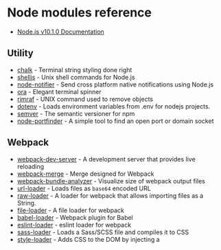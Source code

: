# Node modules reference
- [Node.js v10.1.0 Documentation](https://nodejs.org/docs/latest/api/index.html)

## Utility
- [chalk](https://github.com/chalk/chalk) - Terminal string styling done right
- [shelljs](https://github.com/shelljs/shelljs) - Unix shell commands for Node.js
- [node-notifier](https://github.com/mikaelbr/node-notifier) - Send cross platform native notifications using Node.js
- [ora](https://github.com/sindresorhus/ora) - Elegant terminal spinner
- [rimraf](https://github.com/isaacs/rimraf) - UNIX command used to remove objects
- [dotenv](https://github.com/motdotla/dotenv) - Loads environment variables from .env for nodejs projects.
- [semver](https://github.com/npm/node-semver) - The semantic versioner for npm
- [node-portfinder](https://github.com/indexzero/node-portfinder) - A simple tool to find an open port or domain socket

## Webpack
- [webpack-dev-server](https://github.com/webpack/webpack-dev-server) - A development server that provides live reloading
- [webpack-merge](https://github.com/survivejs/webpack-merge) - Merge designed for Webpack
- [webpack-bundle-analyzer](https://github.com/webpack-contrib/webpack-bundle-analyzer) - Visualize size of webpack output files
- [url-loader](https://github.com/webpack-contrib/url-loader) - Loads files as `base64` encoded URL
- [raw-loader](https://github.com/webpack-contrib/raw-loader) - A loader for webpack that allows importing files as a String.
- [file-loader](https://github.com/webpack-contrib/file-loader) - A file loader for webpack
- [babel-loader](https://github.com/babel/babel-loader) - Webpack plugin for Babel
- [eslint-loader](https://github.com/webpack-contrib/eslint-loader) - eslint loader for webpack
- [sass-loader](https://github.com/webpack-contrib/sass-loader) - Loads a Sass/SCSS file and compiles it to CSS
- [style-loader](https://github.com/webpack-contrib/style-loader) - Adds CSS to the DOM by injecting a <style> tag
- [postcss-loader](https://github.com/postcss/postcss-loader) - Loader for webpack to process CSS with PostCSS
- [css-loader](https://github.com/webpack-contrib/css-loader) - CSS Loader
- [pug-html-loader](https://github.com/willyelm/pug-html-loader) - Pug HTML loader for webpack

## Javascript
- [babel-core](https://github.com/babel/babel/tree/master/packages/babel-core) - Babel is a compiler for writing next generation JavaScript
- [typescript](https://github.com/Microsoft/TypeScript) - A superset of JavaScript that compiles to clean JavaScript output

## CSS
- [postcss](https://github.com/postcss/postcss) - Transforming styles with JS plugins
- [autoprefixer](https://github.com/postcss/autoprefixer) - PostCSS plugin to parse CSS and add vendor prefixes to CSS rules using values
- [node-sass](https://github.com/sass/node-sass) - Stylesheet preprocessor

## HTML
- [pug](https://github.com/pugjs/pug) - Template engine for Node.js

## Test
- [eslint](https://github.com/eslint/eslint) - Identifying and reporting on patterns
- [eslint-friendly-formatter](https://github.com/royriojas/eslint-friendly-formatter) - A simple formatter/reporter for ESLint 
- [jest](https://github.com/facebook/jest) - JavaScript Testing

## Polyfill

